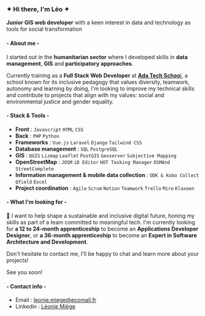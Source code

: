 ### ✦ Hi there, I'm Léo ✦

**Junior GIS web developer** with a keen interest in data and technology as tools for social transformation 

#### - About me -

I started out in the **humanitarian sector** where I developed skills in **data management**, **GIS** and **participatory approaches**.  

Currently training as a **Full Stack Web Developer** at [**Ada Tech Schoo**l](https://adatechschool.fr/), a school known for its inclusive pedagogy that values diversity, teamwork, autonomy and learning by doing, I'm looking to improve my technical skills and contribute to projects that align with my values: social and environmental justice and gender equality.  

#### - Stack & Tools -
* **Front** : `Javascript` `HTML` `CSS`  
* **Back** : `PHP` `Python`  
* **Frameworks** : `Vue.js` `Laravel` `Django` `Tailwind CSS`  
* **Database management** : `SQL` `PostgreSQL`  
* **GIS** : `QGIS` `Lizmap` `Leaflet` `PostGIS` `Geoserver` `Subjective Mapping`  
* **OpenStreetMap** : `JOSM` `iD Editor` `HOT Tasking Manager` `OSMAnd` `StreetComplete`  
* **Information management & mobile data collection** : `ODK & Kobo Collect` `Qfield` `Excel`  
* **Project coordination** : `Agile` `Scrum` `Notion` `Teamwork` `Trello` `Miro` `Klaxoon`  

#### - What I'm looking for -
💬 I want to help shape a sustainable and inclusive digital future, honing my skills as part of a team committed to meaningful tech. I'm currently looking for **a 12 to 24-month apprenticeship** to become an **Applications Developer Designer**, or **a 36-month apprenticeship** to become an **Expert in Software Architecture and Development**.  

Don't hesitate to contact me, I'll be happy to chat and learn more about your projects!  

See you soon!  

#### - Contact info -

* Email : [leonie.miege@ecomail.fr](mailto:leonie.miege@ecomail.fr)
* Linkedin : [Léonie Miège](https://www.linkedin.com/in/leonie-miege-webdev-for-social-impact/)
